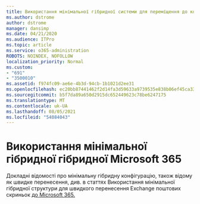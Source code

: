 ```yaml
---
title: Використання мінімальної гібридної системи для переміщення до корпорації Майкрософт
ms.author: dstrome
author: dstrome
manager: dansimp
ms.date: 04/21/2020
ms.audience: ITPro
ms.topic: article
ms.service: o365-administration
ROBOTS: NOINDEX, NOFOLLOW
localization_priority: Normal
ms.custom:
- "691"
- "3500010"
ms.assetid: f974fc09-ae6e-4b3d-94cb-1b1021d2ee31
ms.openlocfilehash: ec20bb87441462f2d14fa3d59633a9739535e838b06ef45ca33082a9c018d55c
ms.sourcegitcommit: b5f7da89a650d2915dc652449623c78be6247175
ms.translationtype: MT
ms.contentlocale: uk-UA
ms.lasthandoff: 08/05/2021
ms.locfileid: "54084043"
---
```

# <a name="using-minimal-hybrid-to-move-to-microsoft-365"></a>Використання мінімальної гібридної гібридної Microsoft 365

Докладні відомості про мінімальну гібридну конфігурацію, також відому як швидке перенесення, див. в статтях Використання мінімальної гібридної структури для швидкого перенесення Exchange поштових скриньок [до Microsoft 365.](https://docs.microsoft.com/Exchange/mailbox-migration/use-minimal-hybrid-to-quickly-migrate)
